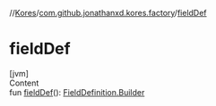 //[Kores](../index.md)/[com.github.jonathanxd.kores.factory](index.md)/[fieldDef](field-def.md)



# fieldDef  
[jvm]  
Content  
fun [fieldDef](field-def.md)(): [FieldDefinition.Builder](../com.github.jonathanxd.kores.base/-field-definition/-builder/index.md)  



